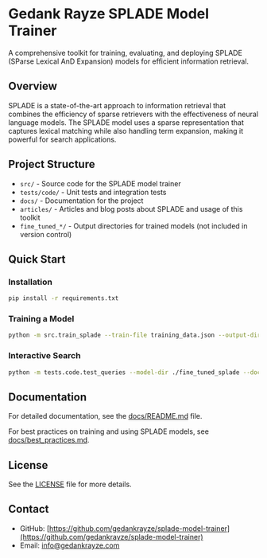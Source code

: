 # Gedank Rayze SPLADE Model Trainer

A comprehensive toolkit for training, evaluating, and deploying SPLADE (SParse Lexical AnD Expansion) models for
efficient information retrieval.

## Overview

SPLADE is a state-of-the-art approach to information retrieval that combines the efficiency of sparse retrievers with
the effectiveness of neural language models. The SPLADE model uses a sparse representation that captures lexical
matching while also handling term expansion, making it powerful for search applications.

## Project Structure

- `src/` - Source code for the SPLADE model trainer
- `tests/code/` - Unit tests and integration tests
- `docs/` - Documentation for the project
- `articles/` - Articles and blog posts about SPLADE and usage of this toolkit
- `fine_tuned_*/` - Output directories for trained models (not included in version control)

## Quick Start

### Installation

```bash
pip install -r requirements.txt
```

### Training a Model

```bash
python -m src.train_splade --train-file training_data.json --output-dir ./fine_tuned_splade
```

### Interactive Search

```bash
python -m tests.code.test_queries --model-dir ./fine_tuned_splade --docs-file documents.json
```

## Documentation

For detailed documentation, see the [docs/README.md](docs/README.md) file.

For best practices on training and using SPLADE models, see [docs/best_practices.md](docs/best_practices.md).

## License

See the [LICENSE](LICENSE) file for more details.

## Contact

- GitHub: [https://github.com/gedankrayze/splade-model-trainer](https://github.com/gedankrayze/splade-model-trainer)
- Email: info@gedankrayze.com
